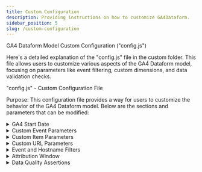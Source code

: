```yaml
---
title: Custom Configuration
description: Providing instructions on how to customize GA4Dataform.
sidebar_position: 5
slug: /custom-configuration
---
```


GA4 Dataform Model Custom Configuration ("config.js")
  
  Here's a detailed explanation of the "config.js" file in the custom folder. This file allows users to customize various aspects of the GA4 Dataform model, focusing on parameters like event filtering, custom dimensions, and data validation checks.

  "config.js" - Custom Configuration File

  Purpose:
  This configuration file provides a way for users to customize the behavior of the GA4 Dataform model. Below are the sections and parameters that can be modified:

<details>
  <summary>GA4 Start Date</summary>
  ```
  GA4_START_DATE: "2020-01-01"
  ```
  <strong>Description</strong>: Defines the starting date for the GA4 data that the model should process.  
  <strong>Customization</strong>: Change this date to reflect the earliest data you want to include in your reports. For example, if you started collecting GA4 data on a different date, modify this to match that date.
</details>

<details>
  <summary>Custom Event Parameters</summary>
  ```
  CUSTOM_EVENT_PARAMS_ARRAY: []
  ```
  <strong>Description</strong>: This allows you to specify custom event parameters that are not part of the standard GA4 data. The custom parameters will be added to the `event_params_custom` column.  
  <strong>Customization</strong>: Add parameters using the format `"{ name: "paramname", type: "TYPE", renameTo: "outputcolumnname" }"`.  
  <strong>Example:</strong>
  ```
  CUSTOM_EVENT_PARAMS_ARRAY: [
    { name: 'custom_param', type: 'string', renameTo: 'custom_output' },
    { name: 'n_items', type: 'int', description: 'The number of items in the shopping cart at the time of the event' }
  ]
  ```
</details>

<details>
  <summary>Custom Item Parameters</summary>
  ```
  CUSTOM_ITEM_PARAMS_ARRAY: []
  ```
  <strong>Description</strong>: Similar to event parameters, but for item custom dimensions and metrics. These will be stored in the `items.item_params_custom.*` column.  
  <strong>Customization</strong>: Add custom item parameters in the same format.  
  <strong>Example:</strong>
  ```
  CUSTOM_ITEM_PARAMS_ARRAY: [
    { name: "stock_status", type: "string" }
  ]
  ```
</details>

<details>
  <summary>Custom URL Parameters</summary>
  ```
  CUSTOM_URL_PARAMS_ARRAY: []
  ```
  <strong>Description</strong>: Allows you to extract custom URL parameters into their own columns.  
  <strong>Customization</strong>: Define custom URL parameters you want to extract in the format `"{ name: "param_name", cleaningMethod: method }"`. Note that url params will always be strings.
  <strong>Cleaning Methods</strong>: For now, the only cleaning method supported is `lowerSQL`. This will transform the string to lower case. Note: use `lowerSQL` without quotes.
  <strong>Example:</strong>
  ```
  CUSTOM_URL_PARAMS_ARRAY: [
    { name: "q", cleaningMethod: lowerSQL, description: "internal search engine term used - transformed to lowe case" },
    { name: "product-size", renameTo: "size" }
  ]
  ```
</details>

<details>
  <summary>Event and Hostname Filters</summary>
  
  <strong>Events to Exclude</strong>
  ```
  EVENTS_TO_EXCLUDE: []
  ```
  <strong>Description</strong>: List the event names that should be excluded from the events table.  
  <strong>Customization</strong>: Add event names you don’t want to process.  
  <strong>Example:</strong> 
  ```
  EVENTS_TO_EXCLUDE: ["user_engagement", "scroll"]
  ``` 
  <strong>Hostname Exclude/Include</strong>
  
  ```
  HOSTNAME_EXCLUDE: []
  HOSTNAME_INCLUDE_ONLY: []
  ```
  <strong>Description</strong>: Exclude or include specific hostnames from the data.  
  <strong>Customization</strong>: Add hostnames to either list based on whether you want to include or exclude them from the data.
  <strong>Example:</strong>
  ```
  HOSTNAME_EXCLUDE: []
  HOSTNAME_INCLUDE_ONLY: [ "www.ga4dataform.com", "ga4dataform.com" ]
  ```
</details>

<details>
  <summary>Attribution Window</summary>
  ```
  LAST_NON_DIRECT_LOOKBACK_DAYS: 90
  ```
  <strong>Description</strong>: Defines the number of days to look back when assigning a source for a user who lands on your site without a direct source.  
  <strong>Customization</strong>: Change the number of days to fit your attribution model.
</details>

<details>
  <summary>Data Quality Assertions</summary>
  <p>These assertions check the data for consistency and quality. Users can enable or disable specific checks.</p>

  <strong>Event ID Uniqueness</strong>
  ```
  ASSERTIONS_EVENT_ID_UNIQUENESS: true
  ```
  Ensures that each event has a unique event ID.

  <strong>Session ID Uniqueness</strong>
  ```
  ASSERTIONS_SESSION_ID_UNIQUENESS: true
  ```
  Ensures that each session has a unique session ID.

  <strong>Session Duration Validity</strong>
  ```
  ASSERTIONS_SESSION_DURATION_VALIDITY: true
  ```
  Ensures that session durations are valid and within reasonable limits.

  <strong>Session Validity</strong>
  ```
  ASSERTIONS_SESSIONS_VALIDITY: true
  ```
  Validates that session data is correct.

  <strong>Tables Timeliness</strong>
  ```
  ASSERTIONS_TABLES_TIMELINESS: true
  ```
  Checks if the GA4 tables are up to date.

  <strong>Transaction ID Completeness</strong>
  ```
  ASSERTIONS_TRANSACTION_ID_COMPLETENESS: false
  ```
  Checks if transaction IDs are present for purchase events.

  <strong>User Pseudo ID Completeness</strong>
  ```
  ASSERTIONS_USER_PSEUDO_ID_COMPLETENESS: false
  ```
  Ensures that the "user_pseudo_id" is present for all hits.
</details>

